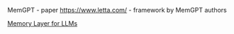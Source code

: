 MemGPT - paper
https://www.letta.com/ - framework by MemGPT authors

[Memory Layer for LLMs](https://github.com/mem0ai/mem0)
